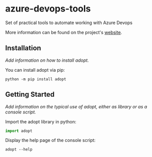 # azure-devops-tools

Set of practical tools to automate working with Azure Devops

More information can be found on the project's [website](https://github.com/cvandijck/azure-devops-tools).

## Installation

*Add information on how to install adopt.*

You can install adopt via pip:
```console
python -m pip install adopt
```

## Getting Started

*Add information on the typical use of adopt, either as library or as a console script.*

Import the adopt library in python:
```python
import adopt
```

Display the help page of the console script:
```console
adopt --help
```
